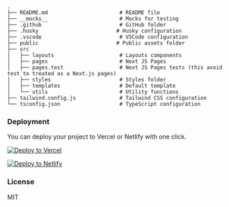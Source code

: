

```shell
.
├── README.md                       # README file
├── __mocks__                       # Mocks for testing
├── .github                         # GitHub folder
├── .husky                         # Husky configuration
├── .vscode                         # VSCode configuration
├── public                         # Public assets folder
├── src
│   ├── layouts                     # Layouts components
│   ├── pages                       # Next JS Pages
│   ├── pages.test                  # Next JS Pages tests (this avoid test to treated as a Next.js pages)
│   ├── styles                      # Styles folder
│   ├── templates                   # Default template
│   └── utils                       # Utility functions
├── tailwind.config.js              # Tailwind CSS configuration
└── tsconfig.json                   # TypeScript configuration
```

### Deployment

You can deploy your project to Vercel or Netlify with one click.

[![Deploy to Vercel](https://vercel.com/button)](https://vercel.com/import/project?template=https://github.com/ixartz/Next-js-Boilerplate)

[![Deploy to Netlify](https://www.netlify.com/img/deploy/button.svg)](https://app.netlify.com/start/deploy?repository=https://github.com/ixartz/Next-js-Boilerplate)

### License

MIT